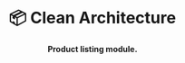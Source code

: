 <br>
<div align="center">
    <h1>📦 Clean Architecture</h1>
    <strong>Product listing module.</strong>
</div>
<br>
<br>
